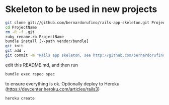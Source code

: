 # Skeleton to be used in new projects```bashgit clone git://github.com/bernardorufino/rails-app-skeleton.git ProjectNamecd ProjectNamerm -R -f .gitruby rename.rb ProjectNamebundle install [--path vendor/bundle]git initgit add .git commit -m "Rails app skeleton, see http://github.com/bernardorufino/rails-app-skeleton."```edit this README.md, and then run```bashbundle exec rspec spec```to ensure everything is ok.Optionally deploy to Heroku (https://devcenter.heroku.com/articles/rails3)```heroku create```
